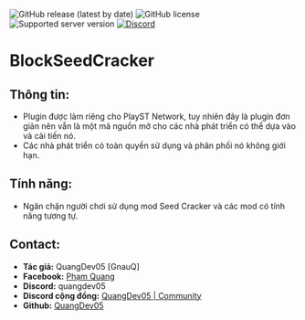 ![GitHub release (latest by date)](https://img.shields.io/github/v/release/quangdev05/BlockSeedCracker-wip)
![GitHub license](https://img.shields.io/github/license/quangdev05/BlockSeedCracker-wip)
![Supported server version](https://img.shields.io/badge/Minecraft-1.20.1-green?style=flat&logoColor=gray&labelColor=gray)
[![Discord](https://img.shields.io/discord/1247029974154612828.svg?label=&logo=discord&logoColor=ffffff&color=7389D8&labelColor=6A7EC2)](https://discord.gg/HsSUVGSc3c)
# BlockSeedCracker
## Thông tin:
- Plugin được làm riêng cho PlayST Network, tuy nhiên đây là plugin đơn giản nên vẫn là một mã nguồn mở cho các nhà phát triển có thể dựa vào và cải tiến nó.
- Các nhà phát triển có toàn quyền sử dụng và phân phối nó không giới hạn.
## Tính năng:
- Ngăn chặn người chơi sử dụng mod Seed Cracker và các mod có tính năng tương tự.
## Contact:
- **Tác giả:** QuangDev05 [GnauQ]
- **Facebook:** [Phạm Quang](https://www.facebook.com/quangdev05)
- **Discord:** quangdev05
- **Discord cộng đồng:** [QuangDev05 | Community](https://discord.gg/HsSUVGSc3c)
- **Github:** [QuangDev05](https://github.com/QuangDev05/)
